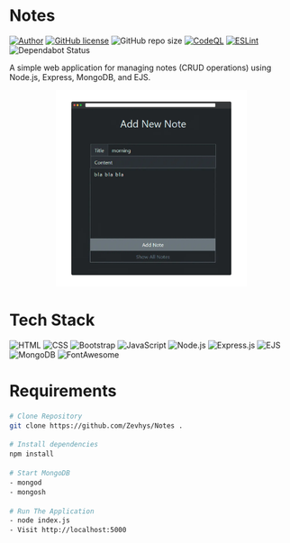# Notes 
[![Author](http://img.shields.io/badge/author-@Zevhys-blue.svg)](https://www.linkedin.com/in/rakha-djauhari/) [![GitHub license](https://img.shields.io/github/license/Zevhys/Notes)](https://github.com/Zevhys/Notes/blob/main/LICENSE) ![GitHub repo size](https://img.shields.io/github/repo-size/Zevhys/Notes)
[![CodeQL](https://github.com/Zevhys/Notes/actions/workflows/codeql.yml/badge.svg)](https://github.com/Zevhys/Notes/actions/workflows/codeql.yml) [![ESLint](https://img.shields.io/github/actions/workflow/status/Zevhys/Notes/eslint.yml?label=ESLint&logo=eslint)](https://github.com/Zevhys/Notes/actions/workflows/eslint.yml) ![Dependabot Status](https://img.shields.io/badge/dependabot-active-brightgreen?logo=dependabot)


A simple web application for managing notes (CRUD operations) using Node.js, Express, MongoDB, and EJS. 

<div align="center">
  <img src="preview.webp" height="350px">
</div>

# Tech Stack
![HTML](https://img.shields.io/badge/HTML-E34F26?style=flat-square&logo=html5&logoColor=ffffff)
![CSS](https://img.shields.io/badge/CSS-1572B6?style=flat-square&logo=css3&logoColor=ffffff)
![Bootstrap](https://img.shields.io/badge/Bootstrap-7952B3?style=flat-square&logo=bootstrap&logoColor=ffffff)
![JavaScript](https://img.shields.io/badge/JavaScript-F7DF1E?style=flat-square&logo=javascript&logoColor=000000)
![Node.js](https://img.shields.io/badge/Node.js-339933?style=flat-square&logo=nodedotjs&logoColor=white)
![Express.js](https://img.shields.io/badge/Express.js-000000?style=flat-square&logo=express&logoColor=white)
![EJS](https://img.shields.io/badge/EJS-023430?style=flat-square&logo=ejs&logoColor=ffffff)
![MongoDB](https://img.shields.io/badge/MongoDB-47A248?style=flat-square&logo=mongodb&logoColor=ffffff)
![FontAwesome](https://img.shields.io/badge/Font%20Awesome-339AF0?style=flat-square&logo=fontawesome&logoColor=ffffff)

# Requirements
```bash
# Clone Repository
git clone https://github.com/Zevhys/Notes .

# Install dependencies
npm install

# Start MongoDB
- mongod
- mongosh

# Run The Application
- node index.js
- Visit http://localhost:5000
```
